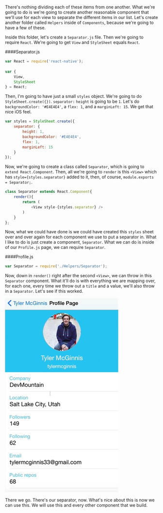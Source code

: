 There's nothing dividing each of these items from one another. What we're going to do is we're going to create another reasonable component that we'll use for each view to separate the different items in our list. Let's create another folder called `Helpers` inside of `Components`, because we're going to have a few of these.

Inside this folder, let's create a `Separator.js` file. Then we're going to require `React`. We're going to get `View` and `StyleSheet` equals `React`.

####Separator.js
```javascript
var React = require('react-native');

var {
    View,
    StyleSheet
} = React;
```

Then, I'm going to have just a small `styles` object. We're going to do `StyleSheet.create({})`. `separator:` `height` is going to be `1`. Let's do `backgroundColor: '#E4E4E4'`, a `flex: 1`, and a `marginLeft: 15`. We get that nice iOS feel.

```javascript
var styles = StyleSheet.create({
    separator: {
        height: 1,
        backgroundColor: '#E4E4E4',
        flex: 1,
        marginLeft: 15
    }
});
```

Now, we're going to create a class called `Separator`, which is going to `extend React.Component`. Then, all we're going to `render` is this `<View>` which has `style={styles.separator}` added to it, then, of course, `module.exports = Separator;`.

```javascript
class Separator extends React.Component{
    render(){
        return (
            <View style-{styles.separator} />
        )
    }
};
```

Now, what we could have done is we could have created this `styles` sheet over and over again for each component we use to put a separator in. What I like to do is just create a component, `Separator`. What we can do is inside of our `Profile.js` page, we can require `Separator`.

####Profile.js
```javascript
var Separator = require('./Helpers/Separator');
```

Now, down in `render()` right after the second `<View>`, we can throw in this `Separator` component. What it'll do is with everything we are mapping over, for each one, every time we throw out a `title` and a value, we'll also throw in a `Separator`. Let's see if this worked.

![Separators on application](../images/react-build-a-reusable-react-native-ui-component-separators-on-app.png)

There we go. There's our separator, now. What's nice about this is now we can use this. We will use this and every other component that we build.
